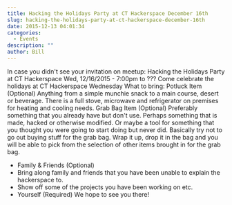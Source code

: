```yaml
---
title: Hacking the Holidays Party at CT Hackerspace December 16th
slug: hacking-the-holidays-party-at-ct-hackerspace-december-16th
date: 2015-12-13 04:01:34
categories:
  - Events
description: ""
author: Bill
---
```



In case you didn't see your invitation on meetup: Hacking the Holidays Party at CT Hackerspace Wed, 12/16/2015 - 7:00pm to ??? Come celebrate the holidays at CT Hackerspace Wednesday What to bring: Potluck Item (Optional) Anything from a simple munchie snack to a main course, desert or beverage. There is a full stove, microwave and refrigerator on premises for heating and cooling needs. Grab Bag Item (Optional) Preferably something that you already have but don't use. Perhaps something that is made, hacked or otherwise modified. Or maybe a tool for something that you thought you were going to start doing but never did. Basically try not to go out buying stuff for the grab bag. Wrap it up, drop it in the bag and you will be able to pick from the selection of other items brought in for the grab bag.

- Family & Friends (Optional)
- Bring along family and friends that you have been unable to explain the hackerspace to.
- Show off some of the projects you have been working on etc.
- Yourself (Required) We hope to see you there!
